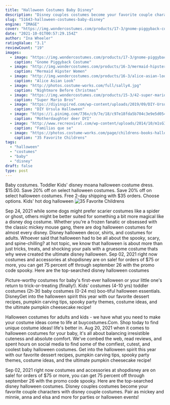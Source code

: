 ```yaml
---
title: "Halloween Costumes Baby Disney"
description: "Disney couples costumes become your favorite couple characters with disney couple costumes. Pair as mickey and minnie, anna and elsa and more for parties or halloween events!"
slug: "51643-halloween-costumes-baby-disney"
engine: "IMAGE"
cover: "https://img.wondercostumes.com/products/17-3/gnome-piggyback-costume.jpg"
date: "2021-10-01T00:57:29.154Z"
author: "Ina Wheeler"
ratingValue: "3.1"
reviewCount: "19"
images:
  - image: "https://img.wondercostumes.com/products/17-3/gnome-piggyback-costume.jpg"
    caption: "Gnome Piggyback Costume"
  - image: "http://img.wondercostumes.com/products/16-3/mermaid-hipster.jpg"
    caption: "Mermaid Hipster Women"
  - image: "http://img.wondercostumes.com/products/16-3/alice-asian-look-classic-girl-costume-.jpg"
    caption: "Alice Asian Look"
  - image: "http://photos.costume-works.com/full/sally4.jpg"
    caption: "Nightmare Before Christmas"
  - image: "https://img.wondercostumes.com/products/15-3/42-super-mario-yoshi-costume.jpg"
    caption: "Super Mario Bros"
  - image: "https://diyinspired.com/wp-content/uploads/2019/09/DIY-Ursula-Tutu.jpg"
    caption: "DIY Ursula Halloween"
  - image: "https://i.pinimg.com/736x/c9/7e/18/c97e18fda5b704c3e9e5d054917a9133--headbands-dyi.jpg"
    caption: "Motherdaughter deer DYI"
  - image: "http://www.recreoviral.com/wp-content/uploads/2014/10/m1sGIhd.jpg"
    caption: "Familias que se"
  - image: "https://photos.costume-works.com/page/childrens-books-halloween-costumes.jpg"
    caption: "35 Favorite Childrens"
tags:
  - "halloween"
  - "costumes"
  - "baby"
  - "disney"
draft: false
type: post
---
```


Baby costumes. Toddler  Kids' disney moana halloween costume dress. $15.00. Save 20% off on select halloween costumes. Save 20% off on select halloween costumes. Free 2-day shipping with $35 orders. Choose options. Kids' hot dog halloween
![35 Favorite Childrens](https://photos.costume-works.com/page/childrens-books-halloween-costumes.jpg "35 Favorite Childrens")

Sep 24, 2021 while some dogs might prefer scarier costumes like a spider or ghost, others might be better suited for something a bit more magical like a disney dog costume. Whether you&#39;re a frozen fanatic or obsessed with the classic mickey mouse gang, there are dog halloween costumes for almost every disney. Disney halloween decor, shirts, and costumes for adults. Whoever said that halloween had to be all about the spooky, scary, and spine-chilling? at hot topic, we know that halloween is about more than just tricks, treats, and shocking your pals with a gruesome costume  thats why weve created the ultimate disney halloween. Sep 02, 2021 right now costumes and accessories at shopdisney are on sale! for orders of $75 or more, you can get 75 percent off through september 26 with the promo code spooky. Here are the top-searched disney halloween costumes
<!--inArticleAds-->

<!--galleryOne-->

Picture-worthy costumes for baby's first-ever halloween or your little one's return to trick-or-treating (finally!). Kids' costumes (4-10 yrs) toddler costumes (2t-3t) baby costumes (0-24 mo) boo-tiful halloween essentials.  DisneyGet into the halloween spirit this year with our favorite dessert recipes, pumpkin carving tips, spooky party themes, costume ideas, and the ultimate pumpkin cheesecake recipe!
<!--inArticleAds-->

<!--galleryTwo-->

Halloween costumes for adults and kids - we have what you need to make your costume ideas come to life at buycostumes.Com. Shop today to find unique costume ideas! life's better in. Aug 20, 2021 when it comes to halloween costumes for your baby, it's all about balancing irresistible cuteness and absolute comfort. We've combed the web, read reviews, and spent hours on social media to find some of the comfiest, cutest, and coolest baby halloween costumes. Get into the halloween spirit this year with our favorite dessert recipes, pumpkin carving tips, spooky party themes, costume ideas, and the ultimate pumpkin cheesecake recipe!
<!--galleryThree-->

Sep 02, 2021 right now costumes and accessories at shopdisney are on sale! for orders of $75 or more, you can get 75 percent off through september 26 with the promo code spooky. Here are the top-searched disney halloween costumes. Disney couples costumes become your favorite couple characters with disney couple costumes. Pair as mickey and minnie, anna and elsa and more for parties or halloween events!